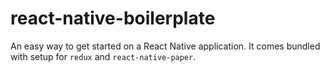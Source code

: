# react-native-boilerplate
An easy way to get started on a React Native application.  It comes bundled with setup for `redux` and `react-native-paper`.
